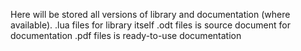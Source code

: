 Here will be stored all versions of library and documentation (where available).
.lua files for library itself
.odt files is source document for documentation
.pdf files is ready-to-use documentation
